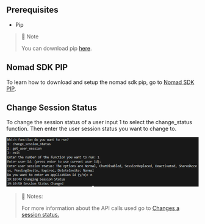 ## Prerequisites

- Pip

> 📘 Note
> 
> You can download pip [here](https://pip.pypa.io/en/stable/installation/).

## Nomad SDK PIP

To learn how to download and setup the nomad sdk pip, go to [Nomad SDK PIP](doc:nomad-sdk-pip).

## Change Session Status

To change the session status of a user input 1 to select the change_status function. Then enter the user session status you want to change to.

![](images/change-session-status.png)

> 📘 Notes:
> 
> For more information about the API calls used go to [Changes a session status.](ref:changesessionstatus)